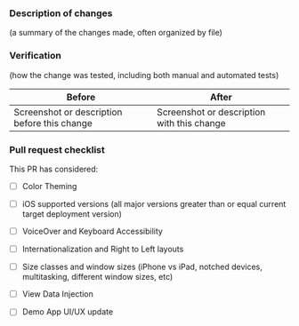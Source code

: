 ### Description of changes

(a summary of the changes made, often organized by file)

### Verification

(how the change was tested, including both manual and automated tests)

| Before                                       | After                                      |
|----------------------------------------------|--------------------------------------------|
| Screenshot or description before this change | Screenshot or description with this change |

### Pull request checklist

This PR has considered:
- [ ] Color Theming
- [ ] iOS supported versions (all major versions greater than or equal current target deployment version)
- [ ] VoiceOver and Keyboard Accessibility
- [ ] Internationalization and Right to Left layouts
- [ ] Size classes and window sizes (iPhone vs iPad, notched devices, multitasking, different window sizes, etc)
- [ ] View Data Injection
- [ ] Demo App UI/UX update


